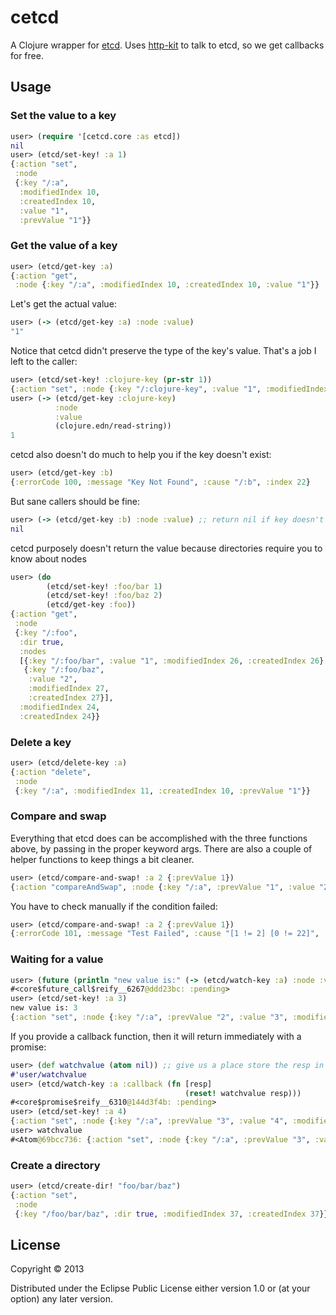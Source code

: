 # cetcd

A Clojure wrapper for [etcd]. Uses [http-kit] to talk to etcd, so we get callbacks for free.

## Usage

### Set the value to a key

```clojure
user> (require '[cetcd.core :as etcd])
nil
user> (etcd/set-key! :a 1)
{:action "set",
 :node
 {:key "/:a",
  :modifiedIndex 10,
  :createdIndex 10,
  :value "1",
  :prevValue "1"}}
```

### Get the value of a key

```clojure
user> (etcd/get-key :a)
{:action "get",
 :node {:key "/:a", :modifiedIndex 10, :createdIndex 10, :value "1"}}
```

Let's get the actual value:

```clojure
user> (-> (etcd/get-key :a) :node :value)
"1"
```

Notice that cetcd didn't preserve the type of the key's value. That's a job I left to the caller:

```clojure
user> (etcd/set-key! :clojure-key (pr-str 1))
{:action "set", :node {:key "/:clojure-key", :value "1", :modifiedIndex 14, :createdIndex 14}
user> (-> (etcd/get-key :clojure-key)
          :node
          :value
          (clojure.edn/read-string))
1

```

cetcd also doesn't do much to help you if the key doesn't exist:

```clojure
user> (etcd/get-key :b)
{:errorCode 100, :message "Key Not Found", :cause "/:b", :index 22}
```

But sane callers should be fine:
```clojure
user> (-> (etcd/get-key :b) :node :value) ;; return nil if key doesn't exist
nil
```

cetcd purposely doesn't return the value because directories require you to know about nodes
```clojure
user> (do
        (etcd/set-key! :foo/bar 1)
        (etcd/set-key! :foo/baz 2)
        (etcd/get-key :foo))
{:action "get",
 :node
 {:key "/:foo",
  :dir true,
  :nodes
  [{:key "/:foo/bar", :value "1", :modifiedIndex 26, :createdIndex 26}
   {:key "/:foo/baz",
    :value "2",
    :modifiedIndex 27,
    :createdIndex 27}],
  :modifiedIndex 24,
  :createdIndex 24}}
```

### Delete a key

```clojure
user> (etcd/delete-key :a)
{:action "delete",
 :node
 {:key "/:a", :modifiedIndex 11, :createdIndex 10, :prevValue "1"}}
```

### Compare and swap

Everything that etcd does can be accomplished with the three functions above, by passing in the proper keyword args. There are also a couple of helper functions to keep things a bit cleaner.

```clojure
user> (etcd/compare-and-swap! :a 2 {:prevValue 1})
{:action "compareAndSwap", :node {:key "/:a", :prevValue "1", :value "2", :modifiedIndex 15, :createdIndex 13}}
```

You have to check manually if the condition failed:

```clojure
user> (etcd/compare-and-swap! :a 2 {:prevValue 1})
{:errorCode 101, :message "Test Failed", :cause "[1 != 2] [0 != 22]", :index 22}
```

### Waiting for a value

```clojure
user> (future (println "new value is:" (-> (etcd/watch-key :a) :node :value)))
#<core$future_call$reify__6267@ddd23bc: :pending>
user> (etcd/set-key! :a 3)
new value is: 3
{:action "set", :node {:key "/:a", :prevValue "2", :value "3", :modifiedIndex 16, :createdIndex 16}}
```

If you provide a callback function, then it will return immediately with a promise:

```clojure
user> (def watchvalue (atom nil)) ;; give us a place store the resp in the callback
#'user/watchvalue
user> (etcd/watch-key :a :callback (fn [resp]
                                       (reset! watchvalue resp)))
#<core$promise$reify__6310@144d3f4b: :pending>
user> (etcd/set-key! :a 4)
{:action "set", :node {:key "/:a", :prevValue "3", :value "4", :modifiedIndex 20, :createdIndex 20}}
user> watchvalue
#<Atom@69bcc736: {:action "set", :node {:key "/:a", :prevValue "3", :value "4", :modifiedIndex 20, :createdIndex 20}}>
```

### Create a directory

```clojure
user> (etcd/create-dir! "foo/bar/baz")
{:action "set",
 :node
 {:key "/foo/bar/baz", :dir true, :modifiedIndex 37, :createdIndex 37}}
```

## License

Copyright © 2013

Distributed under the Eclipse Public License either version 1.0 or (at
your option) any later version.

[etcd]: https://github.com/coreos/etcd
[http-kit]: http://http-kit.org/
